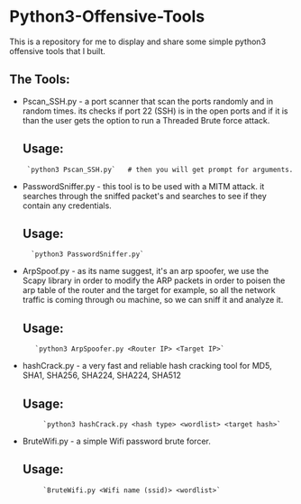 # Python3-Offensive-Tools
This is a repository for me to display and share some simple python3 offensive tools that I built.

## The Tools:
  
  * Pscan_SSH.py - a port scanner that scan the ports randomly and in random times.
                   its checks if port 22 (SSH) is in the open ports and if it is than
                   the user gets the option to run a Threaded Brute force attack.
       ## Usage:  
       
         `python3 Pscan_SSH.py`   # then you will get prompt for arguments.
                 
   
  * PasswordSniffer.py - this tool is to be used with a MITM attack. 
                         it searches through the sniffed packet's and
                         searches to see if they contain any credentials.
       ## Usage:  
       
          `python3 PasswordSniffer.py`                  
  
  
  * ArpSpoof.py - as its name suggest, it's an arp spoofer, we use the Scapy library in order to modify
                  the ARP packets in order to poisen the arp table of the router and the target for example,
                  so all the network traffic is coming through ou machine, so we can sniff it and analyze it.
       ## Usage:  
     
           `python3 ArpSpoofer.py <Router IP> <Target IP>`
                  
 
 * hashCrack.py - a very fast and reliable hash cracking tool for MD5, SHA1, SHA256, SHA224, SHA224, SHA512
        
      ## Usage:  
       
            `python3 hashCrack.py <hash type> <wordlist> <target hash>`
  
 * BruteWifi.py - a simple Wifi password brute forcer.
        
      ## Usage:  
       
            `BruteWifi.py <Wifi name (ssid)> <wordlist>`

